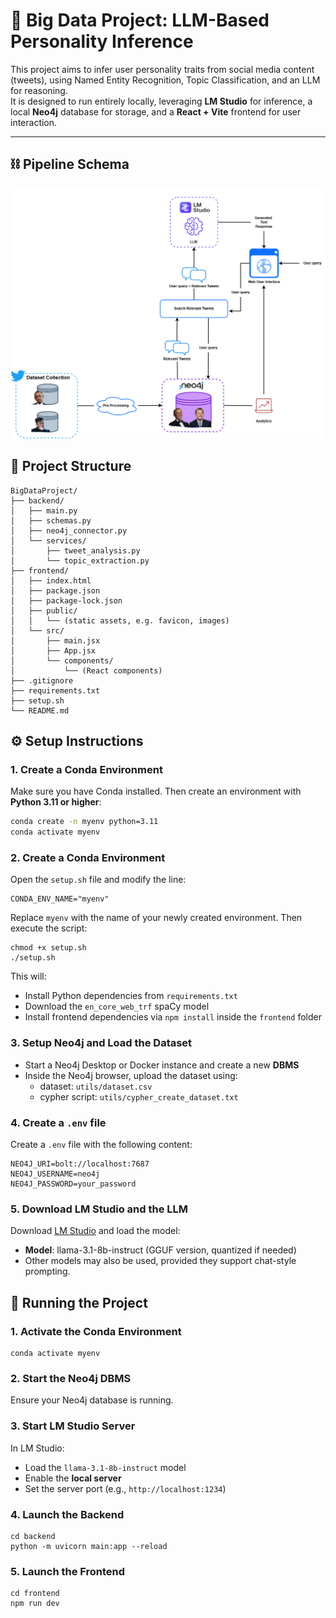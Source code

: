 # 🧠 Big Data Project: LLM-Based Personality Inference

This project aims to infer user personality traits from social media content (tweets), using Named Entity Recognition, Topic Classification, and an LLM for reasoning.  
It is designed to run entirely locally, leveraging **LM Studio** for inference, a local **Neo4j** database for storage, and a **React + Vite** frontend for user interaction.


---
## ⛓️ Pipeline Schema
![General_Pipeline](utils/General_Pipeline.png)


## 📁 Project Structure
```
BigDataProject/
├── backend/
│   ├── main.py
│   ├── schemas.py
│   ├── neo4j_connector.py
│   └── services/
│       ├── tweet_analysis.py
│       └── topic_extraction.py
├── frontend/
│   ├── index.html
│   ├── package.json
│   ├── package-lock.json
│   ├── public/
│   │   └── (static assets, e.g. favicon, images)
│   └── src/
│       ├── main.jsx
│       ├── App.jsx
│       └── components/
│           └── (React components)
├── .gitignore
├── requirements.txt
├── setup.sh
└── README.md
```

## ⚙️ Setup Instructions

### 1. Create a Conda Environment
Make sure you have Conda installed. Then create an environment with **Python 3.11 or higher**:
```bash
conda create -n myenv python=3.11
conda activate myenv
```

### 2. Create a Conda Environment
Open the `setup.sh` file and modify the line:
```
CONDA_ENV_NAME="myenv"
```
Replace `myenv` with the name of your newly created environment. Then execute the script:

```
chmod +x setup.sh
./setup.sh
```
This will:

- Install Python dependencies from `requirements.txt`
- Download the `en_core_web_trf` spaCy model
- Install frontend dependencies via `npm install` inside the `frontend` folder

### 3. Setup Neo4j and Load the Dataset
- Start a Neo4j Desktop or Docker instance and create a new **DBMS**
- Inside the Neo4j browser, upload the dataset using:
    - dataset: `utils/dataset.csv`
    - cypher script: `utils/cypher_create_dataset.txt`
### 4. Create a `.env` file
Create a `.env` file with the following content:
```
NEO4J_URI=bolt://localhost:7687
NEO4J_USERNAME=neo4j
NEO4J_PASSWORD=your_password
```
### 5. Download LM Studio and the LLM
Download [LM Studio](https://lmstudio.ai/) and load the model:
- **Model**: llama-3.1-8b-instruct (GGUF version, quantized if needed)
- Other models may also be used, provided they support chat-style prompting.

## 🚀 Running the Project

### 1. Activate the Conda Environment
```
conda activate myenv
```
### 2. Start the Neo4j DBMS
Ensure your Neo4j database is running.

### 3. Start LM Studio Server
In LM Studio:
- Load the `llama-3.1-8b-instruct` model
- Enable the **local server**
- Set the server port (e.g., `http://localhost:1234`)

### 4. Launch the Backend
```
cd backend
python -m uvicorn main:app --reload
```

### 5. Launch the Frontend
```
cd frontend
npm run dev
```
